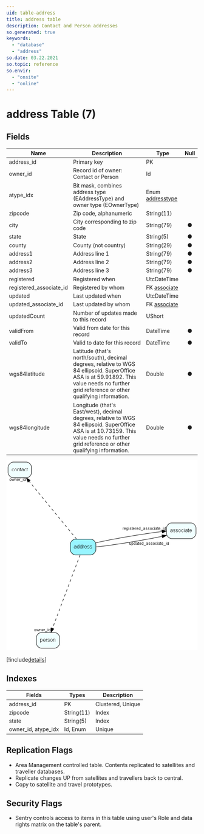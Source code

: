 ```yaml
---
uid: table-address
title: address table
description: Contact and Person addresses
so.generated: true
keywords:
  - "database"
  - "address"
so.date: 03.22.2021
so.topic: reference
so.envir:
  - "onsite"
  - "online"
---
```


# address Table (7)

## Fields

| Name | Description | Type | Null |
|------|-------------|------|:----:|
|address\_id|Primary key|PK| |
|owner\_id|Record id of owner: Contact or Person|Id| |
|atype\_idx|Bit mask, combines address type (EAddressType) and owner type (EOwnerType)|Enum [addresstype](enums/addresstype.md)| |
|zipcode|Zip code, alphanumeric|String(11)| |
|city|City corresponding to zip code|String(79)|&#x25CF;|
|state|State|String(5)|&#x25CF;|
|county|County (not country)|String(29)|&#x25CF;|
|address1|Address line 1|String(79)|&#x25CF;|
|address2|Address line 2|String(79)|&#x25CF;|
|address3|Address line 3|String(79)|&#x25CF;|
|registered|Registered when|UtcDateTime| |
|registered\_associate\_id|Registered by whom|FK [associate](associate.md)| |
|updated|Last updated when|UtcDateTime| |
|updated\_associate\_id|Last updated by whom|FK [associate](associate.md)| |
|updatedCount|Number of updates made to this record|UShort| |
|validFrom|Valid from date for this record|DateTime|&#x25CF;|
|validTo|Valid to date for this record|DateTime|&#x25CF;|
|wgs84latitude|Latitude (that&apos;s north/south), decimal degrees, relative to WGS 84 ellipsoid. SuperOffice ASA is at 59.91892. This value needs no further grid reference or other qualifying information.|Double|&#x25CF;|
|wgs84longitude|Longitude (that&apos;s East/west), decimal degrees, relative to WGS 84 ellipsoid. SuperOffice ASA is at 10.73159. This value needs no further grid reference or other qualifying information.|Double|&#x25CF;|


![address table relationship diagram](./media/address.png)

[!include[details](./includes/address.md)]

## Indexes

| Fields | Types | Description |
|--------|-------|-------------|
|address\_id |PK |Clustered, Unique |
|zipcode |String(11) |Index |
|state |String(5) |Index |
|owner\_id, atype\_idx |Id, Enum |Unique |

## Replication Flags

* Area Management controlled table. Contents replicated to satellites and traveller databases.
* Replicate changes UP from satellites and travellers back to central.
* Copy to satellite and travel prototypes.

## Security Flags

* Sentry controls access to items in this table using user's Role and data rights matrix on the table's parent.

